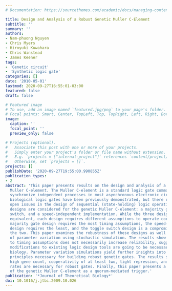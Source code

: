 ```yaml
---
# Documentation: https://sourcethemes.com/academic/docs/managing-content/

title: Design and Analysis of a Robust Genetic Muller C-Element
subtitle: ''
summary: ''
authors:
- Nam-phuong Nguyen
- Chris Myers
- Hiroyuki Kuwahara
- Chris Winstead
- James Keener
tags:
- 'Genetic circuit'
- 'Synthetic logic gate'
categories: []
date: '2010-05-01'
lastmod: 2020-09-27T16:55:01-03:00
featured: false
draft: false

# Featured image
# To use, add an image named `featured.jpg/png` to your page's folder.
# Focal points: Smart, Center, TopLeft, Top, TopRight, Left, Right, BottomLeft, Bottom, BottomRight.
image:
  caption: ''
  focal_point: ''
  preview_only: false

# Projects (optional).
#   Associate this post with one or more of your projects.
#   Simply enter your project's folder or file name without extension.
#   E.g. `projects = ["internal-project"]` references `content/project/deep-learning/index.md`.
#   Otherwise, set `projects = []`.
projects: []
publishDate: '2020-09-27T19:55:00.990855Z'
publication_types:
- 2
abstract: 'This paper presents results on the design and analysis of a robust genetic
  Muller C-element. The Muller C-element is a standard logic gate commonly used to
  synchronize independent processes in most asynchronous electronic circuits. Synthetic
  biological logic gates have been previously demonstrated, but there remain many
  open issues in the design of sequential (state-holding) logic operations. Three
  designs are considered for the genetic Muller C-element: a majority gate, a toggle
  switch, and a speed-independent implementation. While the three designs are logically
  equivalent, each design requires different assumptions to operate correctly. The
  majority gate design requires the most timing assumptions, the speed-independent
  design requires the least, and the toggle switch design is a compromise between
  the two. This paper examines the robustness of these designs as well as the effects
  of parameter variation using stochastic simulation. The results show that robustness
  to timing assumptions does not necessarily increase reliability, suggesting that
  modifications to existing logic design tools are going to be necessary for synthetic
  biology. Parameter variation simulations yield further insights into the design
  principles necessary for building robust genetic gates. The results suggest that
  high gene count, cooperativity of at least two, tight repression, and balanced decay
  rates are necessary for robust gates. Finally, this paper presents a potential application
  of the genetic Muller C-element as a quorum-mediated trigger.'
publication: '*Journal of Theoretical Biology*'
doi: 10.1016/j.jtbi.2009.10.026
---
```

